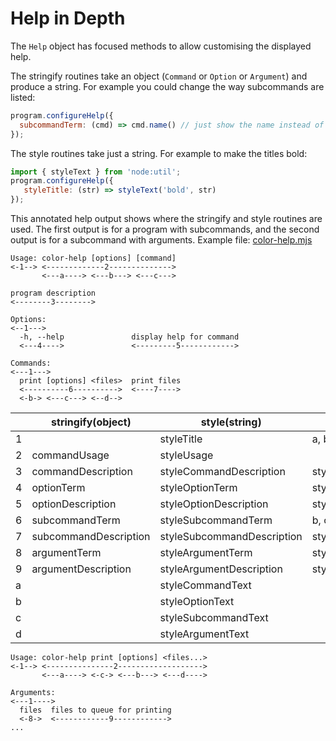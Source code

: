 # Help in Depth

The `Help` object has focused methods to allow customising the displayed help.

The stringify routines take an object (`Command` or `Option` or `Argument`) and produce a string. For example you could change the way subcommands are listed:

```js
program.configureHelp({
  subcommandTerm: (cmd) => cmd.name() // just show the name instead of usage
});
```

The style routines take just a string. For example to make the titles bold:

```js
import { styleText } from 'node:util';
program.configureHelp({
   styleTitle: (str) => styleText('bold', str)
});
```

This annotated help output shows where the stringify and style routines are used. The first
output is for a program with subcommands, and the second output is for a subcommand with arguments. Example file: [color-help.mjs](../examples/color-help.mjs)


```text
Usage: color-help [options] [command]
<-1--> <-------------2-------------->
       <---a----> <---b---> <---c--->

program description
<--------3-------->

Options:
<--1--->
  -h, --help               display help for command
  <---4---->               <---------5------------>

Commands:
<---1--->
  print [options] <files>  print files
  <----------6---------->  <----7---->
  <-b-> <---c---> <--d-->
```

|  | stringify(object) | style(string) | default style |
| - | - | - | - |
| 1 | | styleTitle | a, b, c, d |
| 2 | commandUsage | styleUsage | |
| 3 | commandDescription | styleCommandDescription | styleDescriptionText |
| 4 | optionTerm | styleOptionTerm | styleOptionText |
| 5 | optionDescription | styleOptionDescription | styleDescriptionText |
| 6 | subcommandTerm | styleSubcommandTerm | b, c, d |
| 7 | subcommandDescription | styleSubcommandDescription |  styleDescriptionText|
| 8 | argumentTerm | styleArgumentTerm | styleArgumentText |
| 9 | argumentDescription | styleArgumentDescription | styleDescriptionText |
| a | | styleCommandText | |
| b | | styleOptionText | |
| c | | styleSubcommandText | |
| d | | styleArgumentText | |

```text
Usage: color-help print [options] <files...>
<-1--> <---------------2------------------->
       <---a----> <-c-> <---b---> <---d---->

Arguments:
<---1---->
  files  files to queue for printing
  <-8->  <------------9------------>
...
```
